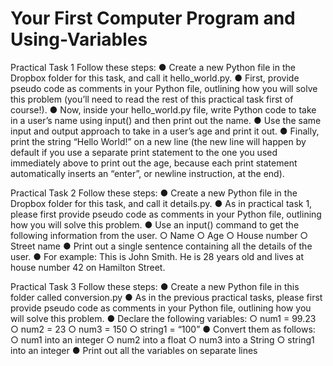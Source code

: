 # Your First Computer Program and Using-Variables

Practical Task 1
Follow these steps:
● Create a new Python file in the Dropbox folder for this task, and call it
hello_world.py.
● First, provide pseudo code as comments in your Python file, outlining
how you will solve this problem (you’ll need to read the rest of this
practical task first of course!).
● Now, inside your hello_world.py file, write Python code to take in a user’s
name using input() and then print out the name.
● Use the same input and output approach to take in a user’s age and
print it out.
● Finally, print the string “Hello World!” on a new line (the new line will
happen by default if you use a separate print statement to the one you
used immediately above to print out the age, because each print
statement automatically inserts an “enter”, or newline instruction, at the
end).

Practical Task 2
Follow these steps:
● Create a new Python file in the Dropbox folder for this task, and call it
details.py.
● As in practical task 1, please first provide pseudo code as comments in
your Python file, outlining how you will solve this problem.
● Use an input() command to get the following information from the
user.
○ Name
○ Age
○ House number
○ Street name
● Print out a single sentence containing all the details of the user.
● For example:
This is John Smith. He is 28 years old and lives at house
number 42 on Hamilton Street.

Practical Task 3
Follow these steps:
● Create a new Python file in this folder called conversion.py
● As in the previous practical tasks, please first provide pseudo code as
comments in your Python file, outlining how you will solve this problem.
● Declare the following variables:
○ num1 = 99.23
○ num2 = 23
○ num3 = 150
○ string1 = “100”
● Convert them as follows:
○ num1 into an integer
○ num2 into a float
○ num3 into a String
○ string1 into an integer
● Print out all the variables on separate lines
